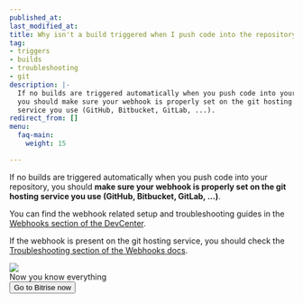 ```yaml
---
published_at:
last_modified_at:
title: Why isn't a build triggered when I push code into the repository?
tag:
- triggers
- builds
- troubleshooting
- git
description: |-
  If no builds are triggered automatically when you push code into your repository,
  you should make sure your webhook is properly set on the git hosting
  service you use (GitHub, Bitbucket, GitLab, ...).
redirect_from: []
menu:
  faq-main:
    weight: 15

---
```

If no builds are triggered automatically when you push code into your repository, you should **make sure your webhook is properly set on the git hosting service you use (GitHub, Bitbucket, GitLab, ...)**.

You can find the webhook related setup and troubleshooting guides in the [Webhooks section of the DevCenter](/webhooks/).

If the webhook is present on the git hosting service, you should check the [Troubleshooting section of the Webhooks docs](/webhooks/troubleshooting).

<div class="banner">
	<img src="/assets/images/banner-bg-888x170.png" style="border: none;">
	<div class="deploy-text">Now you know everything </div>
	<a target="_blank" href="https://app.bitrise.io/dashboard/builds"><button class="button">Go to Bitrise now</button></a>
</div>